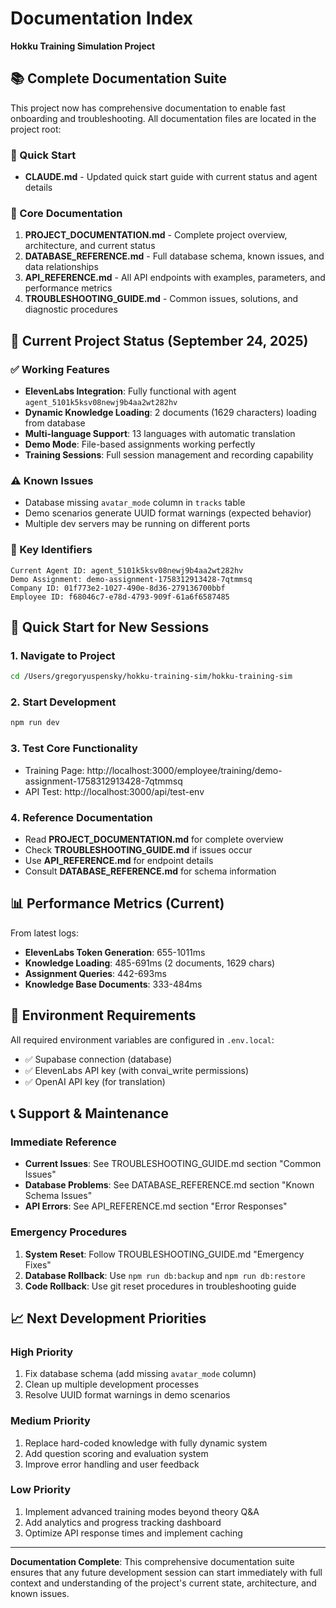 # Documentation Index
**Hokku Training Simulation Project**

## 📚 Complete Documentation Suite

This project now has comprehensive documentation to enable fast onboarding and troubleshooting. All documentation files are located in the project root:

### 🚀 Quick Start
- **CLAUDE.md** - Updated quick start guide with current status and agent details

### 📖 Core Documentation
1. **PROJECT_DOCUMENTATION.md** - Complete project overview, architecture, and current status
2. **DATABASE_REFERENCE.md** - Full database schema, known issues, and data relationships
3. **API_REFERENCE.md** - All API endpoints with examples, parameters, and performance metrics
4. **TROUBLESHOOTING_GUIDE.md** - Common issues, solutions, and diagnostic procedures

## 🎯 Current Project Status (September 24, 2025)

### ✅ Working Features
- **ElevenLabs Integration**: Fully functional with agent `agent_5101k5ksv08newj9b4aa2wt282hv`
- **Dynamic Knowledge Loading**: 2 documents (1629 characters) loading from database
- **Multi-language Support**: 13 languages with automatic translation
- **Demo Mode**: File-based assignments working perfectly
- **Training Sessions**: Full session management and recording capability

### ⚠️ Known Issues
- Database missing `avatar_mode` column in `tracks` table
- Demo scenarios generate UUID format warnings (expected behavior)
- Multiple dev servers may be running on different ports

### 🔑 Key Identifiers
```
Current Agent ID: agent_5101k5ksv08newj9b4aa2wt282hv
Demo Assignment: demo-assignment-1758312913428-7qtmmsq
Company ID: 01f773e2-1027-490e-8d36-279136700bbf
Employee ID: f68046c7-e78d-4793-909f-61a6f6587485
```

## 🚀 Quick Start for New Sessions

### 1. Navigate to Project
```bash
cd /Users/gregoryuspensky/hokku-training-sim/hokku-training-sim
```

### 2. Start Development
```bash
npm run dev
```

### 3. Test Core Functionality
- Training Page: http://localhost:3000/employee/training/demo-assignment-1758312913428-7qtmmsq
- API Test: http://localhost:3000/api/test-env

### 4. Reference Documentation
- Read **PROJECT_DOCUMENTATION.md** for complete overview
- Check **TROUBLESHOOTING_GUIDE.md** if issues occur
- Use **API_REFERENCE.md** for endpoint details
- Consult **DATABASE_REFERENCE.md** for schema information

## 📊 Performance Metrics (Current)

From latest logs:
- **ElevenLabs Token Generation**: 655-1011ms
- **Knowledge Loading**: 485-691ms (2 documents, 1629 chars)
- **Assignment Queries**: 442-693ms
- **Knowledge Base Documents**: 333-484ms

## 🔧 Environment Requirements

All required environment variables are configured in `.env.local`:
- ✅ Supabase connection (database)
- ✅ ElevenLabs API key (with convai_write permissions)
- ✅ OpenAI API key (for translation)

## 📞 Support & Maintenance

### Immediate Reference
- **Current Issues**: See TROUBLESHOOTING_GUIDE.md section "Common Issues"
- **Database Problems**: See DATABASE_REFERENCE.md section "Known Schema Issues"
- **API Errors**: See API_REFERENCE.md section "Error Responses"

### Emergency Procedures
1. **System Reset**: Follow TROUBLESHOOTING_GUIDE.md "Emergency Fixes"
2. **Database Rollback**: Use `npm run db:backup` and `npm run db:restore`
3. **Code Rollback**: Use git reset procedures in troubleshooting guide

## 📈 Next Development Priorities

### High Priority
1. Fix database schema (add missing `avatar_mode` column)
2. Clean up multiple development processes
3. Resolve UUID format warnings in demo scenarios

### Medium Priority
1. Replace hard-coded knowledge with fully dynamic system
2. Add question scoring and evaluation system
3. Improve error handling and user feedback

### Low Priority
1. Implement advanced training modes beyond theory Q&A
2. Add analytics and progress tracking dashboard
3. Optimize API response times and implement caching

---

**Documentation Complete**: This comprehensive documentation suite ensures that any future development session can start immediately with full context and understanding of the project's current state, architecture, and known issues.